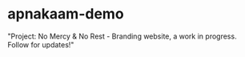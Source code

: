 # apnakaam-demo
"Project: No Mercy &amp; No Rest - Branding website, a work in progress. Follow for updates!"
